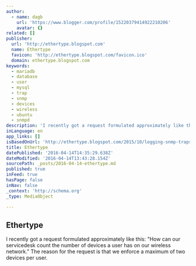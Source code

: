 ```yaml
---
author:
  - name: dagb
    url: 'https://www.blogger.com/profile/15220379414922210206'
    avatar: {}
related: []
publisher:
  url: 'http://ethertype.blogspot.com'
  name: Ethertype
  favicon: 'http://ethertype.blogspot.com/favicon.ico'
  domain: ethertype.blogspot.com
keywords:
  - mariadb
  - database
  - user
  - mysql
  - trap
  - snmp
  - devices
  - wireless
  - ubuntu
  - snmpd
description: 'I recently got a request formulated approximately like this: "How can our servicedesk count the number of devices a user has on our wireless network." The reason for the request is that we enforce a maximum of two devices per user.'
inLanguage: en
app_links: []
isBasedOnUrl: 'http://ethertype.blogspot.com/2015/10/logging-snmp-traps-to-mysqlmariadb.html'
title: Ethertype
datePublished: '2016-04-14T14:35:29.638Z'
dateModified: '2016-04-14T13:43:28.154Z'
sourcePath: _posts/2016-04-14-ethertype.md
published: true
inFeed: true
hasPage: false
inNav: false
_context: 'http://schema.org'
_type: MediaObject

---
```

<article style=""><h1>Ethertype</h1><p>I recently got a request formulated approximately like this: "How can our servicedesk count the number of devices a user has on our wireless network." The reason for the request is that we enforce a maximum of two devices per user.</p></article>